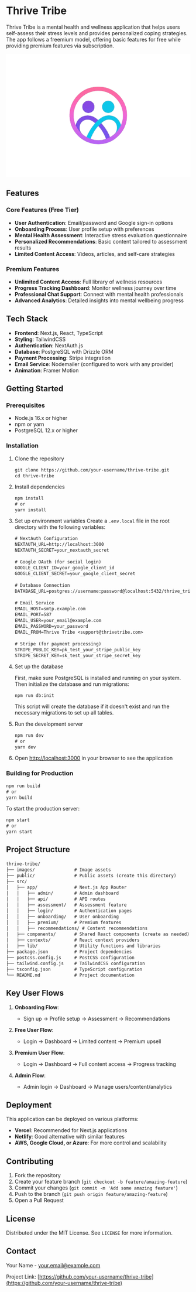 # Thrive Tribe

Thrive Tribe is a mental health and wellness application that helps users self-assess their stress levels and provides personalized coping strategies. The app follows a freemium model, offering basic features for free while providing premium features via subscription.

![Thrive Tribe Logo](./images/logo.png)

## Features

### Core Features (Free Tier)
- **User Authentication**: Email/password and Google sign-in options
- **Onboarding Process**: User profile setup with preferences
- **Mental Health Assessment**: Interactive stress evaluation questionnaire
- **Personalized Recommendations**: Basic content tailored to assessment results
- **Limited Content Access**: Videos, articles, and self-care strategies

### Premium Features
- **Unlimited Content Access**: Full library of wellness resources
- **Progress Tracking Dashboard**: Monitor wellness journey over time
- **Professional Chat Support**: Connect with mental health professionals
- **Advanced Analytics**: Detailed insights into mental wellbeing progress

## Tech Stack

- **Frontend**: Next.js, React, TypeScript
- **Styling**: TailwindCSS
- **Authentication**: NextAuth.js
- **Database**: PostgreSQL with Drizzle ORM
- **Payment Processing**: Stripe integration
- **Email Service**: Nodemailer (configured to work with any provider)
- **Animation**: Framer Motion

## Getting Started

### Prerequisites
- Node.js 16.x or higher
- npm or yarn
- PostgreSQL 12.x or higher

### Installation

1. Clone the repository
   ```
   git clone https://github.com/your-username/thrive-tribe.git
   cd thrive-tribe
   ```

2. Install dependencies
   ```
   npm install
   # or
   yarn install
   ```

3. Set up environment variables
   Create a `.env.local` file in the root directory with the following variables:
   ```
   # NextAuth Configuration
   NEXTAUTH_URL=http://localhost:3000
   NEXTAUTH_SECRET=your_nextauth_secret

   # Google OAuth (for social login)
   GOOGLE_CLIENT_ID=your_google_client_id
   GOOGLE_CLIENT_SECRET=your_google_client_secret

   # Database Connection
   DATABASE_URL=postgres://username:password@localhost:5432/thrive_tribe

   # Email Service
   EMAIL_HOST=smtp.example.com
   EMAIL_PORT=587
   EMAIL_USER=your_email@example.com
   EMAIL_PASSWORD=your_password
   EMAIL_FROM=Thrive Tribe <support@thrivetribe.com>

   # Stripe (for payment processing)
   STRIPE_PUBLIC_KEY=pk_test_your_stripe_public_key
   STRIPE_SECRET_KEY=sk_test_your_stripe_secret_key
   ```

4. Set up the database
   
   First, make sure PostgreSQL is installed and running on your system. Then initialize the database and run migrations:
   
   ```
   npm run db:init
   ```
   
   This script will create the database if it doesn't exist and run the necessary migrations to set up all tables.

5. Run the development server
   ```
   npm run dev
   # or
   yarn dev
   ```

5. Open [http://localhost:3000](http://localhost:3000) in your browser to see the application

### Building for Production

```
npm run build
# or
yarn build
```

To start the production server:
```
npm start
# or
yarn start
```

## Project Structure

```
thrive-tribe/
├── images/               # Image assets
├── public/               # Public assets (create this directory)
├── src/
│   ├── app/              # Next.js App Router
│   │   ├── admin/        # Admin dashboard
│   │   ├── api/          # API routes
│   │   ├── assessment/   # Assessment feature
│   │   ├── login/        # Authentication pages
│   │   ├── onboarding/   # User onboarding
│   │   ├── premium/      # Premium features
│   │   ├── recommendations/ # Content recommendations
│   ├── components/       # Shared React components (create as needed)
│   ├── contexts/         # React context providers
│   ├── lib/              # Utility functions and libraries
├── package.json          # Project dependencies
├── postcss.config.js     # PostCSS configuration
├── tailwind.config.js    # TailwindCSS configuration
├── tsconfig.json         # TypeScript configuration
└── README.md             # Project documentation
```

## Key User Flows

1. **Onboarding Flow**:
   - Sign up → Profile setup → Assessment → Recommendations

2. **Free User Flow**:
   - Login → Dashboard → Limited content → Premium upsell

3. **Premium User Flow**:
   - Login → Dashboard → Full content access → Progress tracking

4. **Admin Flow**:
   - Admin login → Dashboard → Manage users/content/analytics

## Deployment

This application can be deployed on various platforms:

- **Vercel**: Recommended for Next.js applications
- **Netlify**: Good alternative with similar features
- **AWS, Google Cloud, or Azure**: For more control and scalability

## Contributing

1. Fork the repository
2. Create your feature branch (`git checkout -b feature/amazing-feature`)
3. Commit your changes (`git commit -m 'Add some amazing feature'`)
4. Push to the branch (`git push origin feature/amazing-feature`)
5. Open a Pull Request

## License

Distributed under the MIT License. See `LICENSE` for more information.

## Contact

Your Name - your.email@example.com

Project Link: [https://github.com/your-username/thrive-tribe](https://github.com/your-username/thrive-tribe)
